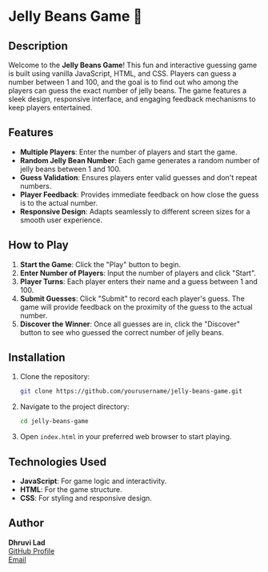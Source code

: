 # Jelly Beans Game 🎉

## Description

Welcome to the **Jelly Beans Game**! This fun and interactive guessing game is built using vanilla JavaScript, HTML, and CSS. Players can guess a number between 1 and 100, and the goal is to find out who among the players can guess the exact number of jelly beans. The game features a sleek design, responsive interface, and engaging feedback mechanisms to keep players entertained.

## Features

- **Multiple Players**: Enter the number of players and start the game.
- **Random Jelly Bean Number**: Each game generates a random number of jelly beans between 1 and 100.
- **Guess Validation**: Ensures players enter valid guesses and don't repeat numbers.
- **Player Feedback**: Provides immediate feedback on how close the guess is to the actual number.
- **Responsive Design**: Adapts seamlessly to different screen sizes for a smooth user experience.

## How to Play

1. **Start the Game**: Click the "Play" button to begin.
2. **Enter Number of Players**: Input the number of players and click "Start".
3. **Player Turns**: Each player enters their name and a guess between 1 and 100.
4. **Submit Guesses**: Click "Submit" to record each player's guess. The game will provide feedback on the proximity of the guess to the actual number.
5. **Discover the Winner**: Once all guesses are in, click the "Discover" button to see who guessed the correct number of jelly beans.

## Installation

1. Clone the repository:
   ```bash
   git clone https://github.com/yourusername/jelly-beans-game.git
   ```
2. Navigate to the project directory:
   ```bash
   cd jelly-beans-game
   ```
3. Open `index.html` in your preferred web browser to start playing.

## Technologies Used

- **JavaScript**: For game logic and interactivity.
- **HTML**: For the game structure.
- **CSS**: For styling and responsive design.

## Author

**Dhruvi Lad**  
[GitHub Profile](https://github.com/yourusername)  
[Email](mailto:dhruvihl369@gmail.com)

